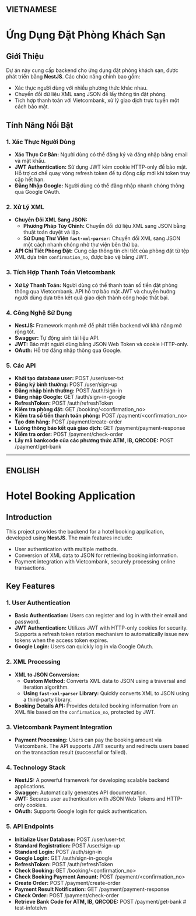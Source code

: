 ## VIETNAMESE

# Ứng Dụng Đặt Phòng Khách Sạn

## Giới Thiệu

Dự án này cung cấp backend cho ứng dụng đặt phòng khách sạn, được phát triển bằng **NestJS**. Các chức năng chính bao gồm:

- Xác thực người dùng với nhiều phương thức khác nhau.
- Chuyển đổi dữ liệu XML sang JSON để lấy thông tin đặt phòng.
- Tích hợp thanh toán với Vietcombank, xử lý giao dịch trực tuyến một cách bảo mật.

## Tính Năng Nổi Bật

### 1. Xác Thực Người Dùng

- **Xác Thực Cơ Bản:** Người dùng có thể đăng ký và đăng nhập bằng email và mật khẩu.
- **JWT Authentication:** Sử dụng JWT kèm cookie HTTP-only để bảo mật. Hỗ trợ cơ chế quay vòng refresh token để tự động cấp mới khi token truy cập hết hạn.
- **Đăng Nhập Google:** Người dùng có thể đăng nhập nhanh chóng thông qua Google OAuth.

### 2. Xử Lý XML

- **Chuyển Đổi XML Sang JSON:**
  - **Phương Pháp Tùy Chỉnh:** Chuyển đổi dữ liệu XML sang JSON bằng thuật toán duyệt và lặp.
  - **Sử Dụng Thư Viện `fast-xml-parser`:** Chuyển đổi XML sang JSON một cách nhanh chóng nhờ thư viện bên thứ ba.
- **API Chi Tiết Phòng Đặt:** Cung cấp thông tin chi tiết của phòng đặt từ tệp XML dựa trên `confirmation_no`, được bảo vệ bằng JWT.

### 3. Tích Hợp Thanh Toán Vietcombank

- **Xử Lý Thanh Toán:** Người dùng có thể thanh toán số tiền đặt phòng thông qua Vietcombank. API hỗ trợ bảo mật JWT và chuyển hướng người dùng dựa trên kết quả giao dịch thành công hoặc thất bại.

### 4. Công Nghệ Sử Dụng

- **NestJS:** Framework mạnh mẽ để phát triển backend với khả năng mở rộng tốt.
- **Swagger:** Tự động sinh tài liệu API.
- **JWT:** Bảo mật người dùng bằng JSON Web Token và cookie HTTP-only.
- **OAuth:** Hỗ trợ đăng nhập thông qua Google.

### 5. Các API

- **Khởi tạo database user:** POST /user/user-txt
- **Đăng ký bình thường:** POST /user/sign-up
- **Đăng nhập bình thường:** POST /auth/sign-in
- **Đăng nhập Google:** GET /auth/sign-in-google
- **RefreshToken:** POST /auth/refreshToken
- **Kiểm tra phòng đặt:** GET /booking/<confirmation_no>
- **Kiểm tra số tiền thanh toán phòng:** POST /payment/<confirmation_no>
- **Tạo đơn hàng:** POST /payment/create-order
- **Luồng thông báo kết quả giao dịch:** GET /payment/payment-response
- **Kiểm tra order:** POST /payment/check-order
- **Lấy mã bankcode của các phương thức ATM, IB, QRCODE:** POST /payment/get-bank

---

## ENGLISH

# Hotel Booking Application

## Introduction

This project provides the backend for a hotel booking application, developed using **NestJS**. The main features include:

- User authentication with multiple methods.
- Conversion of XML data to JSON for retrieving booking information.
- Payment integration with Vietcombank, securely processing online transactions.

## Key Features

### 1. User Authentication

- **Basic Authentication:** Users can register and log in with their email and password.
- **JWT Authentication:** Utilizes JWT with HTTP-only cookies for security. Supports a refresh token rotation mechanism to automatically issue new tokens when the access token expires.
- **Google Login:** Users can quickly log in via Google OAuth.

### 2. XML Processing

- **XML to JSON Conversion:**
  - **Custom Method:** Converts XML data to JSON using a traversal and iteration algorithm.
  - **Using `fast-xml-parser` Library:** Quickly converts XML to JSON using a third-party library.
- **Booking Details API:** Provides detailed booking information from an XML file based on the `confirmation_no`, protected by JWT.

### 3. Vietcombank Payment Integration

- **Payment Processing:** Users can pay the booking amount via Vietcombank. The API supports JWT security and redirects users based on the transaction result (successful or failed).

### 4. Technology Stack

- **NestJS:** A powerful framework for developing scalable backend applications.
- **Swagger:** Automatically generates API documentation.
- **JWT:** Secures user authentication with JSON Web Tokens and HTTP-only cookies.
- **OAuth:** Supports Google login for quick authentication.

### 5. API Endpoints

- **Initialize User Database:** POST /user/user-txt
- **Standard Registration:** POST /user/sign-up
- **Standard Login:** POST /auth/sign-in
- **Google Login:** GET /auth/sign-in-google
- **RefreshToken:** POST /auth/refreshToken
- **Check Booking:** GET /booking/<confirmation_no>
- **Check Booking Payment Amount:** POST /payment/<confirmation_no>
- **Create Order:** POST /payment/create-order
- **Payment Result Notification:** GET /payment/payment-response
- **Check Order:** POST /payment/check-order
- **Retrieve Bank Code for ATM, IB, QRCODE:** POST /payment/get-bank
#   t e s t - i n f o t e l v n 
 
 
